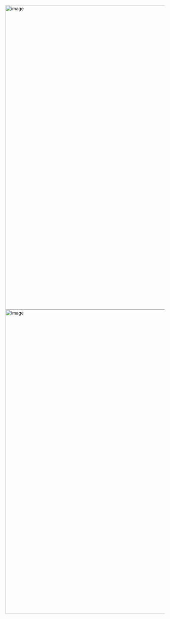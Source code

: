 <img width="959" alt="image" src="https://github.com/user-attachments/assets/4340d7d8-428c-49a6-bae4-bd42bea7c911" />
<img width="959" alt="image" src="https://github.com/user-attachments/assets/4f130dcc-d8b7-4073-8003-23c16b5a8968" />


